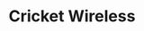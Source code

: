 ---
title: "Cricket Wireless"
url: /westminster/cricket-wireless-sheridan-boulevard/
shop: mobile phone
---